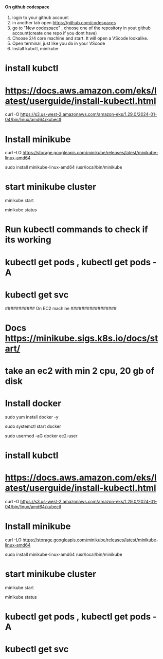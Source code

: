 #### On github codespace ###

1. login to your github account 
2. in another tab open https://github.com/codespaces
3. go to "New codespace" , choose one of the repository in yout github account(create one repo if you dont have)
4. Choose 2/4 core machine and start. It will open a VScode lookalike. 
5. Open terminal, just like you do in your VScode
6. Install kubctl, minikube 

# install kubctl 
# https://docs.aws.amazon.com/eks/latest/userguide/install-kubectl.html

curl -O https://s3.us-west-2.amazonaws.com/amazon-eks/1.29.0/2024-01-04/bin/linux/amd64/kubectl


# Install minikube
curl -LO https://storage.googleapis.com/minikube/releases/latest/minikube-linux-amd64

sudo install minikube-linux-amd64 /usr/local/bin/minikube

# start minikube cluster

minikube start

minikube status

# Run kubectl commands to check if its working 

# kubectl get pods , kubectl get pods -A

# kubectl get svc





########### On EC2 machine  #################
# Docs https://minikube.sigs.k8s.io/docs/start/

# take an ec2 with min 2 cpu, 20 gb of disk 

# Install docker

sudo yum install docker -y

sudo systemctl start docker

sudo usermod -aG docker ec2-user

# install kubctl 

# https://docs.aws.amazon.com/eks/latest/userguide/install-kubectl.html

curl -O https://s3.us-west-2.amazonaws.com/amazon-eks/1.29.0/2024-01-04/bin/linux/amd64/kubectl


# Install minikube

curl -LO https://storage.googleapis.com/minikube/releases/latest/minikube-linux-amd64

sudo install minikube-linux-amd64 /usr/local/bin/minikube

# start minikube cluster

minikube start

minikube status


# kubectl get pods , kubectl get pods -A

# kubectl get svc
